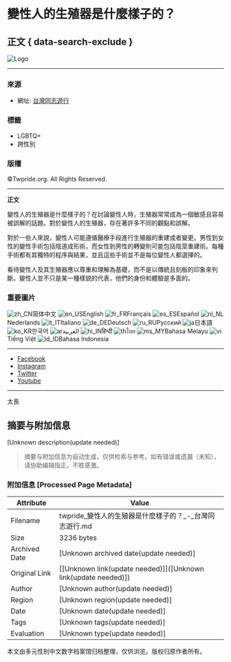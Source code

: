 # 變性人的生殖器是什麼樣子的？

## 正文 { data-search-exclude }


![Logo](https://twpride.org/wp-content/uploads/2024/02/cropped-cropped-cropped-TWPride-white.png)

---

### 來源
- 網址: [台灣同志遊行](https://twpride.org/zh_cn/what-does-a-transsexual-genitalia-look-like/)

### 標籤
- LGBTQ+
- 跨性別

### 版權
©Twpride.org. All Rights Reserved.

---

**正文**

變性人的生殖器是什麼樣子的？在討論變性人時，生殖器常常成為一個敏感且容易被誤解的話題。對於變性人的生殖器，存在著許多不同的觀點和誤解。

對於一些人來說，變性人可能遵循醫療手段進行生殖器的重建或者變更。男性到女性的變性手術包括陰道成形術，而女性到男性的轉變則可能包括陰莖重建術。每種手術都有其獨特的程序與結果，並且這些手術並不是每位變性人都選擇的。

看待變性人及其生殖器應以尊重和理解為基礎，而不是以傳統且刻板的印象來判斷。變性人並不只是某一種樣貌的代表，他們的身份和體驗是多面的。

### 重要圖片
![zh_CN](https://twpride.org/wp-content/plugins/translatepress-multilingual/assets/images/flags/zh_CN.png)简体中文
![en_US](https://twpride.org/wp-content/plugins/translatepress-multilingual/assets/images/flags/en_US.png)English
![fr_FR](https://twpride.org/wp-content/plugins/translatepress-multilingual/assets/images/flags/fr_FR.png)Français
![es_ES](https://twpride.org/wp-content/plugins/translatepress-multilingual/assets/images/flags/es_ES.png)Español
![nl_NL](https://twpride.org/wp-content/plugins/translatepress-multilingual/assets/images/flags/nl_NL.png)Nederlands
![it_IT](https://twpride.org/wp-content/plugins/translatepress-multilingual/assets/images/flags/it_IT.png)Italiano
![de_DE](https://twpride.org/wp-content/plugins/translatepress-multilingual/assets/images/flags/de_DE.png)Deutsch
![ru_RU](https://twpride.org/wp-content/plugins/translatepress-multilingual/assets/images/flags/ru_RU.png)Русский
![ja](https://twpride.org/wp-content/plugins/translatepress-multilingual/assets/images/flags/ja.png)日本語
![ko_KR](https://twpride.org/wp-content/plugins/translatepress-multilingual/assets/images/flags/ko_KR.png)한국어
![ar](https://twpride.org/wp-content/plugins/translatepress-multilingual/assets/images/flags/ar.png)العربية
![hi_IN](https://twpride.org/wp-content/plugins/translatepress-multilingual/assets/images/flags/hi_IN.png)हिन्दी
![th](https://twpride.org/wp-content/plugins/translatepress-multilingual/assets/images/flags/th.png)ไทย
![ms_MY](https://twpride.org/wp-content/plugins/translatepress-multilingual/assets/images/flags/ms_MY.png)Bahasa Melayu
![vi](https://twpride.org/wp-content/plugins/translatepress-multilingual/assets/images/flags/vi.png)Tiếng Việt
![id_ID](https://twpride.org/wp-content/plugins/translatepress-multilingual/assets/images/flags/id_ID.png)Bahasa Indonesia

---

- [Facebook](https://www.facebook.com/)
- [Instagram](https://www.instagram.com/)
- [Twitter](https://twitter.com/)
- [Youtube](https://www.youtube.com/)

---

太長
<!-- tcd_original_link https://twpride.org/zh_cn/what-does-a-transsexual-genitalia-look-like/ -->


## 摘要与附加信息

<!-- tcd_abstract -->
[Unknown description(update needed)]
<!-- tcd_abstract_end -->

> 摘要与附加信息为自动生成，仅供检索与参考。如有错误或遗漏（未知），请协助编辑指正，不胜感激。

### 附加信息 [Processed Page Metadata]

| Attribute       | Value                                  |
|-----------------|----------------------------------------|
| Filename        | twpride_變性人的生殖器是什麼樣子的？_-_台灣同志遊行.md                             |
| Size            | 3236 bytes                           |
| Archived Date   | [Unknown archived date(update needed)]                             |
| Original Link   | [[Unknown link(update needed)]]([Unknown link(update needed)])                       |
| Author          | [Unknown author(update needed)]                               |
| Region          | [Unknown region(update needed)]                               |
| Date            | [Unknown date(update needed)]                                 |
| Tags            | [Unknown tags(update needed)]                                 |
| Evaluation            | [Unknown type(update needed)]                                 |
<!-- tcd_table_end -->

本文由多元性别中文数字档案馆归档整理，仅供浏览。版权归原作者所有。
